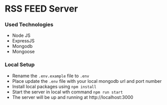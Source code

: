 # RSS FEED Server

### Used Technologies

- Node JS
- ExpressJS
- Mongodb
- Mongoose


### Local Setup

- Rename the `.env.example` file to `.env`
- Place update the `.env` file with your local mongodb url and port number
- Install local packages using `npm install`
- Start the server in local wth command `npm run start` 
- The server will be up and running at http://localhost:3000
